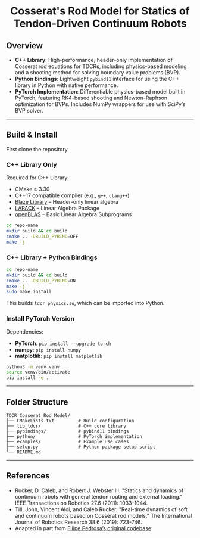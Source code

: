 <div align="center">

# Cosserat's Rod Model for Statics of Tendon-Driven Continuum Robots

</div>


## Overview

- **C++ Library**: High-performance, header-only implementation of Cosserat rod equations for TDCRs, including physics-based modeling and a shooting method for solving boundary value problems (BVP).
- **Python Bindings**: Lightweight `pybind11` interface for using the C++ library in Python with native performance.
- **PyTorch Implementation**: Differentiable physics-based model built in PyTorch, featuring RK4-based shooting and Newton-Raphson optimization for BVPs. Includes NumPy wrappers for use with SciPy’s BVP solver.

---

##  Build & Install

First clone the repository

### C++ Library Only

Required for C++ Library:

* CMake ≥ 3.30
* C++17 compatible compiler (e.g., `g++`, `clang++`)
* [Blaze Library](https://bitbucket.org/blaze-lib/blaze/src/master/) – Header-only linear algebra
* [LAPACK](http://www.netlib.org/lapack/) – Linear Algebra Package
* [openBLAS](https://www.openblas.net/) – Basic Linear Algebra Subprograms 


```bash
cd repo-name
mkdir build && cd build
cmake .. -DBUILD_PYBIND=OFF
make -j
```

### C++ Library + Python Bindings

```bash
cd repo-name
mkdir build && cd build
cmake .. -DBUILD_PYBIND=ON
make -j
sudo make install
```

This builds `tdcr_physics.so`, which can be imported into Python.

### Install PyTorch Version

Dependencies:
 - **PyTorch**: ```pip install --upgrade torch```
 - **numpy**: ```pip install numpy```
 - **matplotlib**: ```pip install matplotlib```


```bash
python3 -m venv venv
source venv/bin/activate
pip install -e .
```

---
## Folder Structure

```
TDCR_Cosserat_Rod_Model/
├── CMakeLists.txt         # Build configuration
├── lib_tdcr/              # C++ core library
├── pybindings/            # pybind11 bindings
├── python/                # PyTorch implementation
├── examples/              # Example use cases
├── setup.py               # Python package setup script
└── README.md
```

---

## References
- Rucker, D. Caleb, and Robert J. Webster III. "Statics and dynamics of continuum robots with general tendon routing and external loading." IEEE Transactions on Robotics 27.6 (2011): 1033-1044.
- Till, John, Vincent Aloi, and Caleb Rucker. "Real-time dynamics of soft and continuum robots based on Cosserat rod models." The International Journal of Robotics Research 38.6 (2019): 723-746.
- Adapted in part from [Filipe Pedrosa’s original codebase](https://github.com/fcpedrosa).


